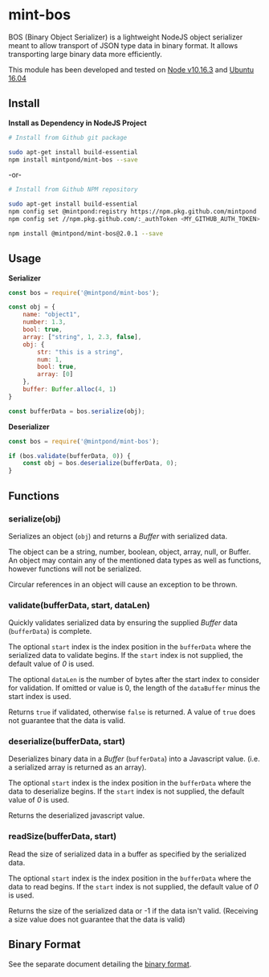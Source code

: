 mint-bos
========

BOS (Binary Object Serializer) is a lightweight NodeJS object serializer meant to allow transport
of JSON type data in binary format. It allows transporting large binary data more efficiently.

This module has been developed and tested on 
[Node v10.16.3](https://nodejs.org/) and 
[Ubuntu 16.04](http://releases.ubuntu.com/16.04/)

## Install ##
__Install as Dependency in NodeJS Project__
```bash
# Install from Github git package

sudo apt-get install build-essential
npm install mintpond/mint-bos --save
```
-or-
```bash
# Install from Github NPM repository

sudo apt-get install build-essential
npm config set @mintpond:registry https://npm.pkg.github.com/mintpond
npm config set //npm.pkg.github.com/:_authToken <MY_GITHUB_AUTH_TOKEN>

npm install @mintpond/mint-bos@2.0.1 --save
```

## Usage ##
__Serializer__
```js
const bos = require('@mintpond/mint-bos');

const obj = {
    name: "object1",
    number: 1.3,
    bool: true,
    array: ["string", 1, 2.3, false],
    obj: {
        str: "this is a string",
        num: 1,
        bool: true,
        array: [0]
    },
    buffer: Buffer.alloc(4, 1)
}

const bufferData = bos.serialize(obj);
```

__Deserializer__
```js
const bos = require('@mintpond/mint-bos');

if (bos.validate(bufferData, 0)) {
    const obj = bos.deserialize(bufferData, 0);
}

```

## Functions ##

### serialize(obj) ###

Serializes an object (`obj`) and returns a _Buffer_ with serialized data.

The object can be a string, number, boolean, object, array, null, or Buffer.
An object may contain any of the mentioned data types as well as functions,
however functions will not be serialized.

Circular references in an object will cause an exception to be thrown.

### validate(bufferData, start, dataLen) ###
Quickly validates serialized data by ensuring the supplied
_Buffer_ data (`bufferData`) is complete.

The optional `start` index is the index position in the `bufferData`
where the serialized data to validate begins. If the `start` index is
not supplied, the default value of _0_ is used.

The optional `dataLen` is the number of bytes after the start index to
consider for validation. If omitted or value is 0, the length of the
`dataBuffer` minus the start index is used.

Returns `true` if validated, otherwise `false` is returned.
A value of `true` does not guarantee that the data is valid.

### deserialize(bufferData, start) ###
Deserializes binary data in a _Buffer_ (`bufferData`) into a Javascript
value. (i.e. a serialized array is returned as an array).

The optional `start` index is the index position in the `bufferData` where
the data to deserialize begins. If the `start` index is not supplied, the
default value of _0_ is used.

Returns the deserialized javascript value.

### readSize(bufferData, start) ###
Read the size of serialized data in a buffer as specified by the
serialized data.

The optional `start` index is the index position in the `bufferData` where
the data to read begins. If the `start` index is not supplied, the
default value of _0_ is used.

Returns the size of the serialized data or -1 if the data isn't valid.
(Receiving a size value does not guarantee that the data is valid)

## Binary Format ##
See the separate document detailing the [binary format](FORMAT.md).